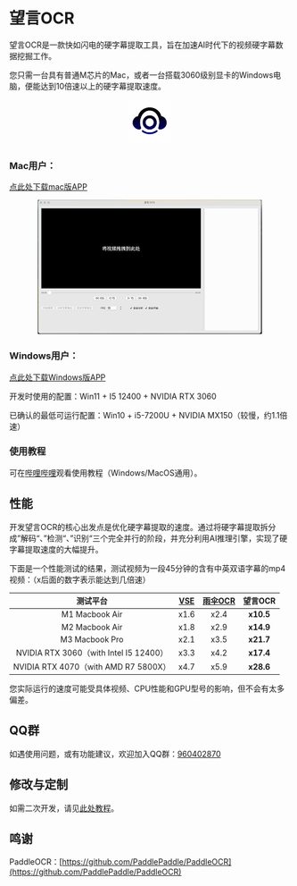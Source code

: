 <!-- 简体中文 | [English](README.en.md) -->


# 望言OCR

望言OCR是一款快如闪电的硬字幕提取工具，旨在加速AI时代下的视频硬字幕数据挖掘工作。

您只需一台具有普通M芯片的Mac，或者一台搭载3060级别显卡的Windows电脑，便能达到10倍速以上的硬字幕提取速度。

<div align="center">
  <img src="docs/AppIcon_256pt.png" style="max-height: 80px;max-width: 80px;">
</div>


### Mac用户：
[点此处下载mac版APP](https://github.com/nhjydywd/SubtitleOCR/releases/tag/v1.2.0)

<div style="text-align: center;">
  <img src="docs/mac_demo.gif" style="max-height: 300px;">
</div>

### Windows用户：
[点此处下载Windows版APP](https://github.com/nhjydywd/SubtitleOCR/releases/tag/v1.2.0)

开发时使用的配置：Win11 + I5 12400 + NVIDIA RTX 3060

已确认的最低可运行配置：Win10 + i5-7200U + NVIDIA MX150（较慢，约1.1倍速）


### 使用教程
可在[哔哩哔哩](https://www.bilibili.com/video/BV1yn62YjE76/?spm_id_from=333.1387.homepage.video_card.click)观看使用教程（Windows/MacOS通用）。

## 性能
开发望言OCR的核心出发点是优化硬字幕提取的速度。通过将硬字幕提取拆分成”解码“、”检测“、”识别“三个完全并行的阶段，并充分利用AI推理引擎，实现了硬字幕提取速度的大幅提升。

下面是一个性能测试的结果，测试视频为一段45分钟的含有中英双语字幕的mp4视频：（x后面的数字表示能达到几倍速）

| 测试平台 | [VSE](https://github.com/YaoFANGUK/video-subtitle-extractor) | [雨伞OCR](https://apps.apple.com/cn/app/%E9%9B%A8%E4%BC%9E%E8%A7%86%E9%A2%91%E5%AD%97%E5%B9%95%E6%8F%90%E5%8F%96-%E9%9F%B3%E9%A2%91-%E5%BD%95%E9%9F%B3-%E8%A7%86%E9%A2%91%E8%BD%AC%E6%96%87%E5%AD%97%E7%A1%AC%E5%AD%97%E5%B9%95%E6%8F%90%E5%8F%96/id1639976304?mt=12) | **望言OCR** |
| :------: | :------: | :------:  | :------: |
| M1 Macbook Air | x1.6 | x2.4  | **x10.5** |
| M2 Macbook Air | x1.8 | x2.9  | **x14.9** |
| M3 Macbook Pro | x2.1 | x3.5  | **x21.7** |
| NVIDIA RTX 3060（with Intel I5 12400） | x3.3 | x4.2  | **x17.4** |
| NVIDIA RTX 4070（with AMD R7 5800X） | x4.7 | x5.9  | **x28.6** |

您实际运行的速度可能受具体视频、CPU性能和GPU型号的影响，但不会有太多偏差。



## QQ群
如遇使用问题，或有功能建议，欢迎加入QQ群：[960402870](https://qm.qq.com/q/Go5r1mWHuw)

## 修改与定制
如需二次开发，请见[此处教程](custom.md)。


## 鸣谢
PaddleOCR：[https://github.com/PaddlePaddle/PaddleOCR](https://github.com/PaddlePaddle/PaddleOCR)
